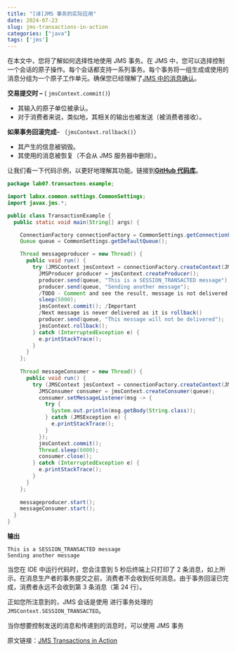 ```yaml
---
title: "[译]JMS 事务的实际应用"
date: 2024-07-23
slug: jms-transactions-in-action
categories: ["java"]
tags: ['jms']
---
```


在本文中，您将了解如何选择性地使用 JMS 事务。在 JMS 中，您可以选择控制一个会话的原子操作。每个会话都支持一系列事务。每个事务将一组生成或使用的消息分组为一个原子工作单元。确保您已经理解了[JMS 中的消息确认](https://jstobigdata.com/jms/guaranteed-delivery-using-jms-message-acknowledgement/)。

**交易提交时 –** ( `jmsContext.commit()`)

- 其输入的原子单位被承认。
- 对于消费者来说，类似地，其相关的输出也被发送（被消费者接收）。

**如果事务回滚完成**– （`jmsContext.rollback()`）

- 其产生的信息被销毁。
- 其使用的消息被恢复（不会从 JMS 服务器中删除）。

让我们看一下代码示例，以更好地理解其功能。链接到[**GitHub 代码库**](https://github.com/jstobigdata/jms-parent-app/blob/master/jms-glassfish5/src/main/java/lab07/transactons/example/TransactionExample.java)。

```Java
package lab07.transactons.example;

import labxx.common.settings.CommonSettings;
import javax.jms.*;

public class TransactionExample {
  public static void main(String[] args) {

    ConnectionFactory connectionFactory = CommonSettings.getConnectionFactory();
    Queue queue = CommonSettings.getDefaultQueue();

    Thread messageproducer = new Thread() {
      public void run() {
        try (JMSContext jmsContext = connectionFactory.createContext(JMSContext.SESSION_TRANSACTED)) {
          JMSProducer producer = jmsContext.createProducer();
          producer.send(queue, "This is a SESSION_TRANSACTED message");
          producer.send(queue, "Sending another message");
          /TODO - Comment and see the result, message is not delivered until committed
          sleep(5000);
          jmsContext.commit(); /Important
          /Next message is never delivered as it is rollback()
          producer.send(queue, "This message will not be delivered");
          jmsContext.rollback();
        } catch (InterruptedException e) {
          e.printStackTrace();
        }
      }
    };
  
    Thread messageConsumer = new Thread() {
      public void run() {
        try (JMSContext jmsContext = connectionFactory.createContext(JMSContext.SESSION_TRANSACTED)) {
          JMSConsumer consumer = jmsContext.createConsumer(queue);
          consumer.setMessageListener(msg -> {
            try {
              System.out.println(msg.getBody(String.class));
            } catch (JMSException e) {
              e.printStackTrace();
            }
          });
          jmsContext.commit();
          Thread.sleep(6000);
          consumer.close();
        } catch (InterruptedException e) {
          e.printStackTrace();
        }
      }
    };
 
    messageproducer.start();
    messageConsumer.start();
  }
}
```

**输出**

```
This is a SESSION_TRANSACTED message
Sending another message
```

当您在 IDE 中运行代码时，您会注意到 5 秒后终端上只打印了 2 条消息，如上所示。在消息生产者的事务提交之前，消费者不会收到任何消息。由于事务回滚已完成，消费者永远不会收到第 3 条消息（第 24 行）。

正如您所注意到的，JMS 会话是使用 进行事务处理的`JMSContext.SESSION_TRANSACTED`。

当你想要控制发送的消息和传递到的消息时，可以使用 JMS 事务



原文链接：[JMS Transactions in Action](https://jstobigdata.com/jms/jms-transactions-in-action/)
